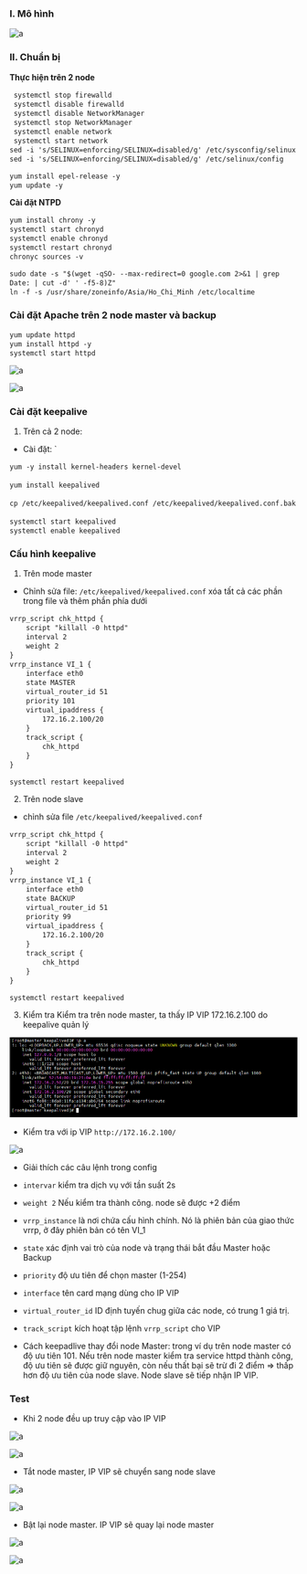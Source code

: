 ### I. Mô hình

![a](https://f7-zpcloud.zdn.vn/5727920899730110448/9f6ab3ec7096b4c8ed87.jpg)

### II. Chuẩn bị

**Thực hiện trên 2 node**

```
 systemctl stop firewalld
 systemctl disable firewalld
 systemctl disable NetworkManager
 systemctl stop NetworkManager
 systemctl enable network
 systemctl start network
sed -i 's/SELINUX=enforcing/SELINUX=disabled/g' /etc/sysconfig/selinux
sed -i 's/SELINUX=enforcing/SELINUX=disabled/g' /etc/selinux/config
```

```
yum install epel-release -y
yum update -y
```

**Cài đặt NTPD**

```
yum install chrony -y
systemctl start chronyd 
systemctl enable chronyd
systemctl restart chronyd 
chronyc sources -v
```

```
sudo date -s "$(wget -qSO- --max-redirect=0 google.com 2>&1 | grep Date: | cut -d' ' -f5-8)Z"
ln -f -s /usr/share/zoneinfo/Asia/Ho_Chi_Minh /etc/localtime
```



### Cài đặt Apache trên 2 node master và backup

```
yum update httpd
yum install httpd -y
systemctl start httpd
```

![a](https://f5-zpcloud.zdn.vn/2455463517716682545/1e406636a24c66123f5d.jpg)

![a](https://f6-zpcloud.zdn.vn/8496666961965267159/c4287302b47870262969.jpg)


### Cài đặt keepalive

1. Trên cả 2 node:

- Cài đặt: `

```
yum -y install kernel-headers kernel-devel

yum install keepalived

cp /etc/keepalived/keepalived.conf /etc/keepalived/keepalived.conf.bak

systemctl start keepalived
systemctl enable keepalived
```

### Cấu hình keepalive

1. Trên mode master

- Chỉnh sửa file: `/etc/keepalived/keepalived.conf` xóa tất cả các phần trong file và thêm phần phía dưới

```
vrrp_script chk_httpd {
    script "killall -0 httpd"
    interval 2
    weight 2
}
vrrp_instance VI_1 {
    interface eth0
    state MASTER
    virtual_router_id 51
    priority 101
    virtual_ipaddress {
        172.16.2.100/20
    }
    track_script {
        chk_httpd
    }
}

```

```
systemctl restart keepalived
```

2. Trên node slave

- chỉnh sửa file `/etc/keepalived/keepalived.conf`

```
vrrp_script chk_httpd {
    script "killall -0 httpd"
    interval 2
    weight 2
}
vrrp_instance VI_1 {
    interface eth0
    state BACKUP
    virtual_router_id 51
    priority 99
    virtual_ipaddress {
        172.16.2.100/20
    }
    track_script {
        chk_httpd
    }
}
```

```
systemctl restart keepalived
```

3. Kiểm tra 
Kiểm tra trên node master, ta thấy IP VIP 172.16.2.100 do keepalive quản lý

![](/%E1%BA%A2o%20h%C3%B3a%20openstack/Keepalive/img/1.png)


- Kiểm tra với ip VIP `http://172.16.2.100/`

![a](https://f5-zpcloud.zdn.vn/6106019621928169239/c14b150f2c7be825b16a.jpg)

- Giải thích các câu lệnh trong config


- `intervar` kiểm tra dịch vụ với tần suất 2s
- `weight 2` Nếu kiểm tra thành công. node sẽ được +2 điểm
- `vrrp_instance` là nơi chứa cấu hình chính. Nó là phiên bản của giao thức vrrp, ở đây phiên bản có tên VI_1
- `state` xác định vai trò của node và trạng thái bắt đầu Master hoặc Backup
- `priority` độ ưu tiên để chọn master (1-254)
- `interface` tên card mạng dùng cho IP VIP
- `virtual_router_id` ID định tuyến chug giữa các node, có trung 1 giá trị.
- `track_script` kích hoạt tập lệnh `vrrp_script` cho VIP

- Cách keepadlive thay đổi node Master: trong ví dụ trên node master có độ ưu tiên 101. Nếu trên node master kiểm tra service httpd thành công, độ ưu tiên sẽ được giữ nguyên, còn nếu thất bại sẽ trừ đi 2 điểm => thấp hơn độ ưu tiên của node slave. Node slave sẽ tiếp nhận IP VIP.


### Test

- Khi 2 node đều up truy cập vào IP VIP

![a](https://f5-zpcloud.zdn.vn/6106019621928169239/c14b150f2c7be825b16a.jpg)

![a](https://f6-zpcloud.zdn.vn/8454368594306569190/c08f84bf4dc5899bd0d4.jpg)

- Tắt node master, IP VIP sẽ chuyển sang node slave

![a](https://f6-zpcloud.zdn.vn/8145542103329010993/1e551996d4ec10b249fd.jpg)

![a](https://f6-zpcloud.zdn.vn/8635863175954885885/4af9d6081872dc2c8563.jpg)

- Bật lại node master. IP VIP sẽ quay lại node master

![a](https://f5-zpcloud.zdn.vn/6106019621928169239/c14b150f2c7be825b16a.jpg)

![a](https://f6-zpcloud.zdn.vn/8454368594306569190/c08f84bf4dc5899bd0d4.jpg)

